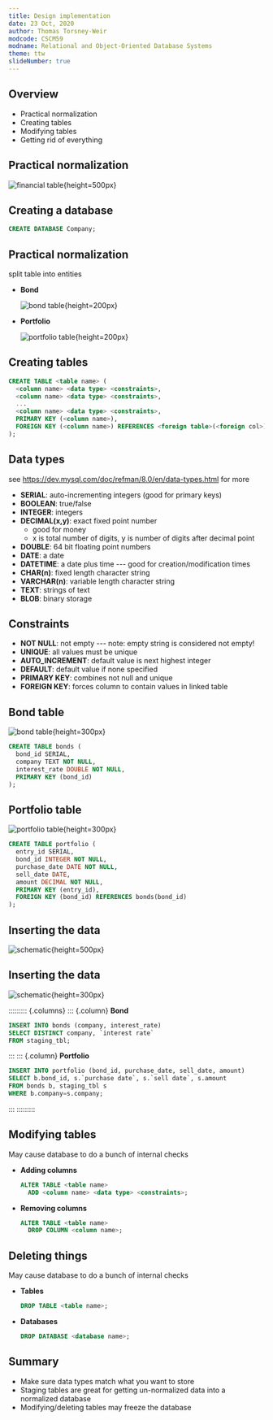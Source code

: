 ```yaml
---
title: Design implementation
date: 23 Oct, 2020
author: Thomas Torsney-Weir
modcode: CSCM59
modname: Relational and Object-Oriented Database Systems
theme: ttw
slideNumber: true
---
```


<section data-background-image="images/feedback_howto.png">
</section>

## Overview

* Practical normalization
* Creating tables
* Modifying tables
* Getting rid of everything

## Practical normalization

![financial table](images/new_tbl.svg){height=500px}

## Creating a database

```sql
CREATE DATABASE Company;
```

## Practical normalization

split table into entities

* **Bond**

    ![bond table](images/new_tbl_bond_hl.svg){height=200px}

* **Portfolio**

    ![portfolio table](images/new_tbl_port_hl.svg){height=200px}

## Creating tables

```sql
CREATE TABLE <table name> (
  <column name> <data type> <constraints>,
  <column name> <data type> <constraints>,
  ...
  <column name> <data type> <constraints>,
  PRIMARY KEY (<column name>),
  FOREIGN KEY (<column name>) REFERENCES <foreign table>(<foreign col>)
);
```

## Data types

see https://dev.mysql.com/doc/refman/8.0/en/data-types.html for more

* **SERIAL**: auto-incrementing integers (good for primary keys)
* **BOOLEAN**: true/false
* **INTEGER**: integers
* **DECIMAL(x,y)**: exact fixed point number 
    - good for money
    - x is total number of digits, y is number of digits after decimal point
* **DOUBLE**: 64 bit floating point numbers
* **DATE**: a date
* **DATETIME**: a date plus time --- good for creation/modification times
* **CHAR(n)**: fixed length character string
* **VARCHAR(n)**: variable length character string
* **TEXT**: strings of text
* **BLOB**: binary storage

## Constraints

* **NOT NULL**: not empty --- note: empty string is considered not empty!
* **UNIQUE**: all values must be unique
* **AUTO_INCREMENT**: default value is next highest integer
* **DEFAULT**: default value if none specified
* **PRIMARY KEY**: combines not null and unique
* **FOREIGN KEY**: forces column to contain values in linked table

## Bond table

![bond table](images/new_tbl_bond_hl.svg){height=300px}

```sql
CREATE TABLE bonds (
  bond_id SERIAL,
  company TEXT NOT NULL,
  interest_rate DOUBLE NOT NULL,
  PRIMARY KEY (bond_id)
);
```

## Portfolio table

![portfolio table](images/new_tbl_port_hl.svg){height=300px}

```sql
CREATE TABLE portfolio (
  entry_id SERIAL,
  bond_id INTEGER NOT NULL,
  purchase_date DATE NOT NULL,
  sell_date DATE,
  amount DECIMAL NOT NULL,
  PRIMARY KEY (entry_id),
  FOREIGN KEY (bond_id) REFERENCES bonds(bond_id)
);
```

## Inserting the data

![schematic](images/new_tbl_insert.svg){height=500px}

## Inserting the data

![schematic](images/new_tbl_insert.svg){height=300px}

::::::::: {.columns}
::: {.column}
**Bond**

```sql
INSERT INTO bonds (company, interest_rate)
SELECT DISTINCT company, `interest rate`
FROM staging_tbl;
```
:::
::: {.column}
**Portfolio**

```sql
INSERT INTO portfolio (bond_id, purchase_date, sell_date, amount)
SELECT b.bond_id, s.`purchase date`, s.`sell date`, s.amount
FROM bonds b, staging_tbl s
WHERE b.company=s.company;
```
:::
:::::::::

## Modifying tables

May cause database to do a bunch of internal checks

* **Adding columns**

    ```sql
    ALTER TABLE <table name>
      ADD <column name> <data type> <constraints>;
    ```
* **Removing columns**

    ```sql
    ALTER TABLE <table name>
      DROP COLUMN <column name>;
    ```

## Deleting things

May cause database to do a bunch of internal checks

* **Tables**

    ```sql
    DROP TABLE <table name>;
    ```

* **Databases**

    ```sql
    DROP DATABASE <database name>;
    ```

## Summary

* Make sure data types match what you want to store
* Staging tables are great for getting un-normalized 
  data into a normalized database
* Modifying/deleting tables may freeze the database

